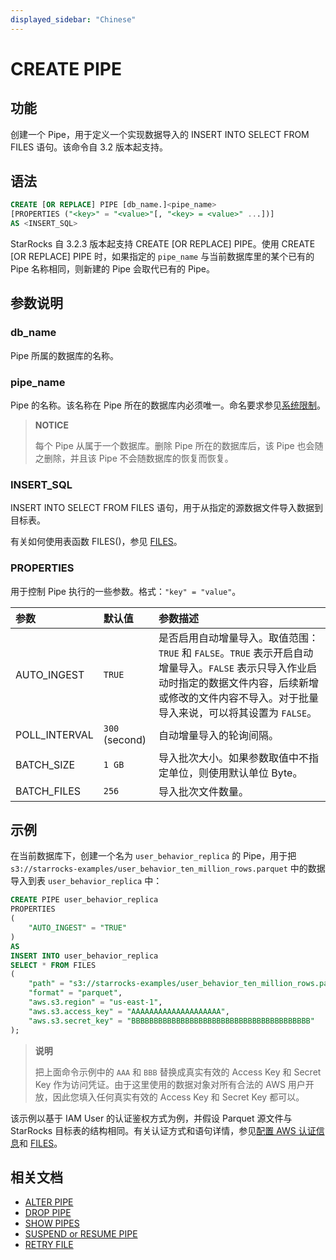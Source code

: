 ```yaml
---
displayed_sidebar: "Chinese"
---
```


# CREATE PIPE

## 功能

创建一个 Pipe，用于定义一个实现数据导入的 INSERT INTO SELECT FROM FILES 语句。该命令自 3.2 版本起支持。

## 语法

```SQL
CREATE [OR REPLACE] PIPE [db_name.]<pipe_name> 
[PROPERTIES ("<key>" = "<value>"[, "<key> = <value>" ...])]
AS <INSERT_SQL>
```

StarRocks 自 3.2.3 版本起支持 CREATE [OR REPLACE] PIPE。使用 CREATE [OR REPLACE] PIPE 时，如果指定的 `pipe_name` 与当前数据库里的某个已有的 Pipe 名称相同，则新建的 Pipe 会取代已有的 Pipe。

## 参数说明

### db_name

Pipe 所属的数据库的名称。

### pipe_name

Pipe 的名称。该名称在 Pipe 所在的数据库内必须唯一。命名要求参见[系统限制](../../../reference/System_limit.md)。

> **NOTICE**
>
> 每个 Pipe 从属于一个数据库。删除 Pipe 所在的数据库后，该 Pipe 也会随之删除，并且该 Pipe 不会随数据库的恢复而恢复。

### INSERT_SQL

INSERT INTO SELECT FROM FILES 语句，用于从指定的源数据文件导入数据到目标表。

有关如何使用表函数 FILES()，参见 [FILES](../../../sql-reference/sql-functions/table-functions/files.md)。

### PROPERTIES

用于控制 Pipe 执行的一些参数。格式：`"key" = "value"`。

| 参数          | 默认值        | 参数描述                                                     |
| :------------ | :------------ | :----------------------------------------------------------- |
| AUTO_INGEST   | `TRUE`        | 是否启用自动增量导入。取值范围：`TRUE` 和 `FALSE`。`TRUE` 表示开启自动增量导入。`FALSE` 表示只导入作业启动时指定的数据文件内容，后续新增或修改的文件内容不导入。对于批量导入来说，可以将其设置为 `FALSE`。 |
| POLL_INTERVAL | `300` (second) | 自动增量导入的轮询间隔。                                     |
| BATCH_SIZE    | `1 GB`       | 导入批次大小。如果参数取值中不指定单位，则使用默认单位 Byte。 |
| BATCH_FILES   | `256`         | 导入批次文件数量。                                           |

## 示例

在当前数据库下，创建一个名为 `user_behavior_replica` 的 Pipe，用于把 `s3://starrocks-examples/user_behavior_ten_million_rows.parquet` 中的数据导入到表 `user_behavior_replica` 中：

```SQL
CREATE PIPE user_behavior_replica
PROPERTIES
(
    "AUTO_INGEST" = "TRUE"
)
AS
INSERT INTO user_behavior_replica
SELECT * FROM FILES
(
    "path" = "s3://starrocks-examples/user_behavior_ten_million_rows.parquet",
    "format" = "parquet",
    "aws.s3.region" = "us-east-1",
    "aws.s3.access_key" = "AAAAAAAAAAAAAAAAAAAA",
    "aws.s3.secret_key" = "BBBBBBBBBBBBBBBBBBBBBBBBBBBBBBBBBBBBBBBB"
); 
```

> **说明**
>
> 把上面命令示例中的 `AAA` 和 `BBB` 替换成真实有效的 Access Key 和 Secret Key 作为访问凭证。由于这里使用的数据对象对所有合法的 AWS 用户开放，因此您填入任何真实有效的 Access Key 和 Secret Key 都可以。

该示例以基于 IAM User 的认证鉴权方式为例，并假设 Parquet 源文件与 StarRocks 目标表的结构相同。有关认证方式和语句详情，参见[配置 AWS 认证信息](../../../integrations/authenticate_to_aws_resources.md)和 [FILES](../../../sql-reference/sql-functions/table-functions/files.md)。

## 相关文档

- [ALTER PIPE](../data-manipulation/ALTER_PIPE.md)
- [DROP PIPE](../data-manipulation/DROP_PIPE.md)
- [SHOW PIPES](../data-manipulation/SHOW_PIPES.md)
- [SUSPEND or RESUME PIPE](../data-manipulation/SUSPEND_or_RESUME_PIPE.md)
- [RETRY FILE](../data-manipulation/RETRY_FILE.md)

